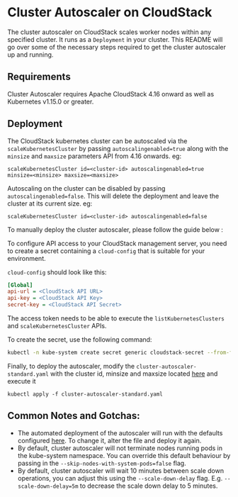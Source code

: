 # Cluster Autoscaler on CloudStack
The cluster autoscaler on CloudStack scales worker nodes within any specified cluster. It runs as a `Deployment` in your cluster.
This README will go over some of the necessary steps required to get the cluster autoscaler up and running.

## Requirements
Cluster Autoscaler requires Apache CloudStack 4.16 onward as well as Kubernetes v1.15.0 or greater.

## Deployment
The CloudStack kubernetes cluster can be autoscaled via the `scaleKubernetesCluster` by passing `autoscalingenabled=true` along with
the `minsize` and `maxsize` parameters API from 4.16 onwards. eg:
```
scaleKubernetesCluster id=<cluster-id> autoscalingenabled=true minsize=<minsize> maxsize=<maxsize>
```
Autoscaling on the cluster can be disabled by passing `autoscalingenabled=false`. This will delete the deployment and leave the cluster
at its current size. eg:
```
scaleKubernetesCluster id=<cluster-id> autoscalingenabled=false
```

To manually deploy the cluster autoscaler, please follow the guide below :

To configure API access to your CloudStack management server, you need to create a secret containing a `cloud-config`
that is suitable for your environment.

`cloud-config` should look like this:
```ini
[Global]
api-url = <CloudStack API URL>
api-key = <CloudStack API Key>
secret-key = <CloudStack API Secret>
```
The access token needs to be able to execute the `listKubernetesClusters` and `scaleKubernetesCluster` APIs.

To create the secret, use the following command:
```bash
kubectl -n kube-system create secret generic cloudstack-secret --from-file=cloud-config
```

Finally, to deploy the autoscaler, modify the `cluster-autoscaler-standard.yaml` with the cluster id, minsize and maxsize located
[here](./examples/cluster-autoscaler-standard.yaml) and execute it

```
kubectl apply -f cluster-autoscaler-standard.yaml
```

## Common Notes and Gotchas:
- The automated deployment of the autoscaler will run with the defaults configured [here](./examples/cluster-autoscaler-standard.yaml). To change it, alter the file and deploy it again.
- By default, cluster autoscaler will not terminate nodes running pods in the kube-system namespace. You can override this default behaviour by passing in the `--skip-nodes-with-system-pods=false` flag.
- By default, cluster autoscaler will wait 10 minutes between scale down operations, you can adjust this using the `--scale-down-delay` flag. E.g. `--scale-down-delay=5m` to decrease the scale down delay to 5 minutes.

